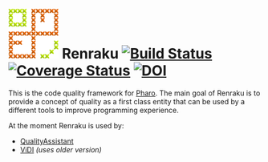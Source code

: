 ![Renraku logo](media/logo_100.png) Renraku [![Build Status](https://travis-ci.org/Uko/Renraku.svg?branch=master)](https://travis-ci.org/Uko/Renraku) [![Coverage Status](https://coveralls.io/repos/github/Uko/Renraku/badge.svg?branch=development)](https://coveralls.io/github/Uko/Renraku?branch=development) [![DOI](https://zenodo.org/badge/17245010.svg)](https://zenodo.org/badge/latestdoi/17245010) 
=======

This is the code quality framework for [Pharo](http://pharo.org). The main goal of Renraku is to provide a concept of quality as a first class entity that can be used by a different tools to improve programming experience.

At the moment Renraku is used by:

 * [QualityAssistant](https://github.com/Uko/QualityAssistant)
 * [ViDI](https://github.com/Uko/Vidi) _(uses older version)_
